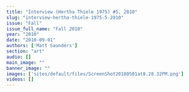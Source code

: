 ```yaml
---
title: "Interview (Hertha Thiele 1975) #5, 2010"
slug: "interview-hertha-thiele-1975-5-2010"
issue: "Fall"
issue_full_name: "Fall 2010"
year: "2010"
date: "2010-09-01"
authors: ['Matt Saunders']
section: "art"
audio: []
main_image: ""
banner_image: ""
images: ['sites/default/files/ScreenShot20180501at8.28.32PM.png']
videos: []
---
```

